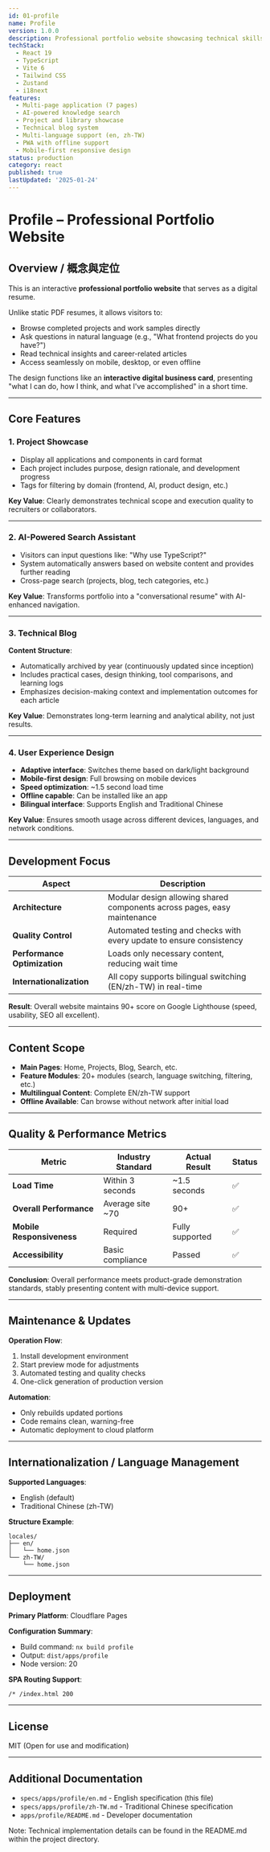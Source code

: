 ```yaml
---
id: 01-profile
name: Profile
version: 1.0.0
description: Professional portfolio website showcasing technical skills, projects, and knowledge through AI-powered search
techStack:
  - React 19
  - TypeScript
  - Vite 6
  - Tailwind CSS
  - Zustand
  - i18next
features:
  - Multi-page application (7 pages)
  - AI-powered knowledge search
  - Project and library showcase
  - Technical blog system
  - Multi-language support (en, zh-TW)
  - PWA with offline support
  - Mobile-first responsive design
status: production
category: react
published: true
lastUpdated: '2025-01-24'
---
```


# Profile – Professional Portfolio Website

## Overview / 概念與定位

This is an interactive **professional portfolio website** that serves as a digital resume.

Unlike static PDF resumes, it allows visitors to:

- Browse completed projects and work samples directly
- Ask questions in natural language (e.g., "What frontend projects do you have?")
- Read technical insights and career-related articles
- Access seamlessly on mobile, desktop, or even offline

The design functions like an **interactive digital business card**, presenting "what I can do, how I think, and what I've accomplished" in a short time.

---

## Core Features

### 1. Project Showcase

- Display all applications and components in card format
- Each project includes purpose, design rationale, and development progress
- Tags for filtering by domain (frontend, AI, product design, etc.)

**Key Value**: Clearly demonstrates technical scope and execution quality to recruiters or collaborators.

---

### 2. AI-Powered Search Assistant

- Visitors can input questions like: "Why use TypeScript?"
- System automatically answers based on website content and provides further reading
- Cross-page search (projects, blog, tech categories, etc.)

**Key Value**: Transforms portfolio into a "conversational resume" with AI-enhanced navigation.

---

### 3. Technical Blog

**Content Structure**:

- Automatically archived by year (continuously updated since inception)
- Includes practical cases, design thinking, tool comparisons, and learning logs
- Emphasizes decision-making context and implementation outcomes for each article

**Key Value**: Demonstrates long-term learning and analytical ability, not just results.

---

### 4. User Experience Design

- **Adaptive interface**: Switches theme based on dark/light background
- **Mobile-first design**: Full browsing on mobile devices
- **Speed optimization**: ~1.5 second load time
- **Offline capable**: Can be installed like an app
- **Bilingual interface**: Supports English and Traditional Chinese

**Key Value**: Ensures smooth usage across different devices, languages, and network conditions.

---

## Development Focus

| Aspect                       | Description                                                              |
| ---------------------------- | ------------------------------------------------------------------------ |
| **Architecture**             | Modular design allowing shared components across pages, easy maintenance |
| **Quality Control**          | Automated testing and checks with every update to ensure consistency     |
| **Performance Optimization** | Loads only necessary content, reducing wait time                         |
| **Internationalization**     | All copy supports bilingual switching (EN/zh-TW) in real-time            |

**Result**: Overall website maintains 90+ score on Google Lighthouse (speed, usability, SEO all excellent).

---

## Content Scope

- **Main Pages**: Home, Projects, Blog, Search, etc.
- **Feature Modules**: 20+ modules (search, language switching, filtering, etc.)
- **Multilingual Content**: Complete EN/zh-TW support
- **Offline Available**: Can browse without network after initial load

---

## Quality & Performance Metrics

| Metric                    | Industry Standard | Actual Result   | Status |
| ------------------------- | ----------------- | --------------- | ------ |
| **Load Time**             | Within 3 seconds  | ~1.5 seconds    | ✅     |
| **Overall Performance**   | Average site ~70  | 90+             | ✅     |
| **Mobile Responsiveness** | Required          | Fully supported | ✅     |
| **Accessibility**         | Basic compliance  | Passed          | ✅     |

**Conclusion**: Overall performance meets product-grade demonstration standards, stably presenting content with multi-device support.

---

## Maintenance & Updates

**Operation Flow**:

1. Install development environment
2. Start preview mode for adjustments
3. Automated testing and quality checks
4. One-click generation of production version

**Automation**:

- Only rebuilds updated portions
- Code remains clean, warning-free
- Automatic deployment to cloud platform

---

## Internationalization / Language Management

**Supported Languages**:

- English (default)
- Traditional Chinese (zh-TW)

**Structure Example**:

```
locales/
├── en/
│   └── home.json
└── zh-TW/
    └── home.json
```

---

## Deployment

**Primary Platform**: Cloudflare Pages

**Configuration Summary**:

- Build command: `nx build profile`
- Output: `dist/apps/profile`
- Node version: 20

**SPA Routing Support**:

```
/* /index.html 200
```

---

## License

MIT (Open for use and modification)

---

## Additional Documentation

- `specs/apps/profile/en.md` - English specification (this file)
- `specs/apps/profile/zh-TW.md` - Traditional Chinese specification
- `apps/profile/README.md` - Developer documentation

Note: Technical implementation details can be found in the README.md within the project directory.
